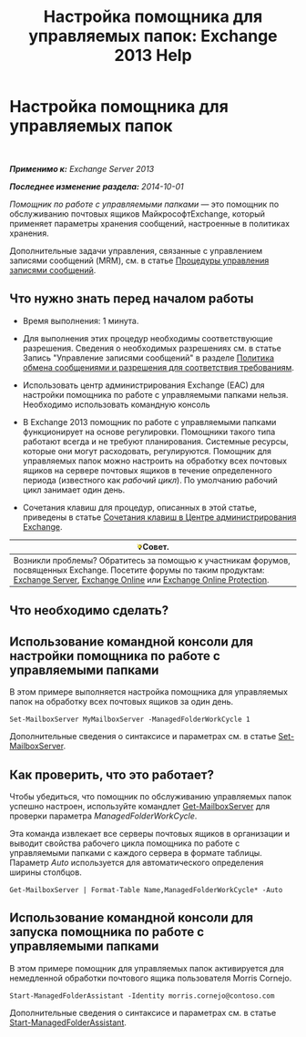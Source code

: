 ﻿---
title: 'Настройка помощника для управляемых папок: Exchange 2013 Help'
TOCTitle: Настройка помощника для управляемых папок
ms:assetid: 9fcfb9b6-bd24-4218-a163-bc599cd5476a
ms:mtpsurl: https://technet.microsoft.com/ru-ru/library/Bb123958(v=EXCHG.150)
ms:contentKeyID: 50488748
ms.date: 05/22/2018
mtps_version: v=EXCHG.150
ms.translationtype: MT
---

# Настройка помощника для управляемых папок

 

_**Применимо к:** Exchange Server 2013_

_**Последнее изменение раздела:** 2014-10-01_

*Помощник по работе с управляемыми папками* — это помощник по обслуживанию почтовых ящиков МайкрософтExchange, который применяет параметры хранения сообщений, настроенные в политиках хранения.

Дополнительные задачи управления, связанные с управлением записями сообщений (MRM), см. в статье [Процедуры управления записями сообщений](messaging-records-management-procedures-exchange-2013-help.md).

## Что нужно знать перед началом работы

  - Время выполнения: 1 минута.

  - Для выполнения этих процедур необходимы соответствующие разрешения. Сведения о необходимых разрешениях см. в статье Запись "Управление записями сообщений" в разделе [Политика обмена сообщениями и разрешения для соответствия требованиям](messaging-policy-and-compliance-permissions-exchange-2013-help.md).

  - Использовать центр администрирования Exchange (EAC) для настройки помощника по работе с управляемыми папками нельзя. Необходимо использовать командную консоль

  - В Exchange 2013 помощник по работе с управляемыми папками функционирует на основе регулировки. Помощники такого типа работают всегда и не требуют планирования. Системные ресурсы, которые они могут расходовать, регулируются. Помощник для управляемых папок можно настроить на обработку всех почтовых ящиков на сервере почтовых ящиков в течение определенного периода (известного как *рабочий цикл*). По умолчанию рабочий цикл занимает один день.

  - Сочетания клавиш для процедур, описанных в этой статье, приведены в статье [Сочетания клавиш в Центре администрирования Exchange](keyboard-shortcuts-in-the-exchange-admin-center-exchange-online-protection-help.md).

<table>
<thead>
<tr class="header">
<th><img src="images/Bb124558.tip(EXCHG.150).gif" title="Совет" alt="Совет" />Совет.</th>
</tr>
</thead>
<tbody>
<tr class="odd">
<td>Возникли проблемы? Обратитесь за помощью к участникам форумов, посвященных Exchange. Посетите форумы по таким продуктам: <a href="https://go.microsoft.com/fwlink/p/?linkid=60612">Exchange Server</a>, <a href="https://go.microsoft.com/fwlink/p/?linkid=267542">Exchange Online</a> или <a href="https://go.microsoft.com/fwlink/p/?linkid=285351">Exchange Online Protection</a>.</td>
</tr>
</tbody>
</table>


## Что необходимо сделать?

## Использование командной консоли для настройки помощника по работе с управляемыми папками

В этом примере выполняется настройка помощника для управляемых папок на обработку всех почтовых ящиков за один день.

    Set-MailboxServer MyMailboxServer -ManagedFolderWorkCycle 1

Дополнительные сведения о синтаксисе и параметрах см. в статье [Set-MailboxServer](https://technet.microsoft.com/ru-ru/library/aa998651\(v=exchg.150\)).

## Как проверить, что это работает?

Чтобы убедиться, что помощник по обслуживанию управляемых папок успешно настроен, используйте командлет [Get-MailboxServer](https://technet.microsoft.com/ru-ru/library/bb123539\(v=exchg.150\)) для проверки параметра *ManagedFolderWorkCycle*.

Эта команда извлекает все серверы почтовых ящиков в организации и выводит свойства рабочего цикла помощника по работе с управляемыми папками с каждого сервера в формате таблицы. Параметр *Auto* используется для автоматического определения ширины столбцов.

    Get-MailboxServer | Format-Table Name,ManagedFolderWorkCycle* -Auto

## Использование командной консоли для запуска помощника по работе с управляемыми папками

В этом примере помощник для управляемых папок активируется для немедленной обработки почтового ящика пользователя Morris Cornejo.

    Start-ManagedFolderAssistant -Identity morris.cornejo@contoso.com

Дополнительные сведения о синтаксисе и параметрах см. в статье [Start-ManagedFolderAssistant](https://technet.microsoft.com/ru-ru/library/aa998864\(v=exchg.150\)).


